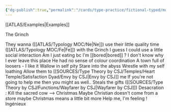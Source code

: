 ```yaml
---
{"dg-publish":true,"permalink":"/cards/type-practice/fictional-typed/movies/comedy/the-grinch/"}
---
```



[[ATLAS/Examples\|Examples]]

The Grinch 

They wanna ([[ATLAS/Typology MOC/Ne\|Ne]]) use their little quality time ([[ATLAS/Typology MOC/Fe\|Fe]]) with the Grinch 
I guess I could use a little social interaction 
Am I just eating bc I'm [[bored\|bored]] ? 
I don't know why I ever leave this place 
He had no sense of colour coordination
A town full of loosers - I like it 
Wallow in self pity
Stare into the abyss 
Wrestle with my self loathing 
Allow them to [[SOURCES/Type Theory by CSJ/Temples/Heart Temple/Satisfaction Dyad/Envy by CSJ\|Envy by CSJ]] me 
If you're not going to help me then you might as well..
Steals the gifts ([[SOURCES/Type Theory by CSJ/Functions/Wayfarer by CSJ\|Wayfarer by CSJ]])
Desacration : Kill the sacred cow --> Christmas 
Maybe Christian doesn't come from a store maybe Christmas means a little bit more
Help me, I'm feeling ! 
Ingénieux
